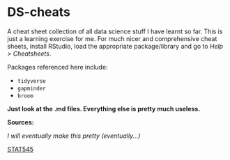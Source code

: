 DS-cheats
==================

A cheat sheet collection of all data science stuff I have learnt so far. This is just a learning exercise for me. For much nicer and comprehensive cheat sheets, install RStudio, load the appropriate package/library and go to *Help > Cheatsheets*.

Packages referenced here include:

* `tidyverse`
* `gapminder`
* `broom`

**Just look at the .md files. Everything else is pretty much useless.**

**Sources:**

*I will eventually make this pretty (eventually...)*


[STAT545](https://stat545.com)

